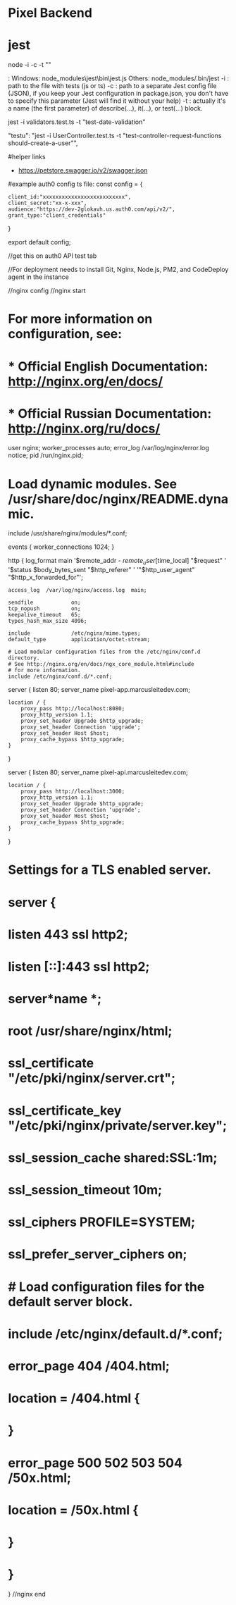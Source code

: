 # Pixel Backend

# jest

node <path-to-jest> -i <your-test-file> -c <jest-config> -t "<test-block-name>"

<path-to-jest>:
Windows: node_modules\jest\bin\jest.js
Others: node_modules/.bin/jest
-i <you-test-file>: path to the file with tests (js or ts)
-c <jest-config>: path to a separate Jest config file (JSON), if you keep your Jest configuration in package.json, you don't have to specify this parameter (Jest will find it without your help)
-t <the-name-of-test-block>: actually it's a name (the first parameter) of describe(...), it(...), or test(...) block.

jest -i validators.test.ts -t "test-date-validation"

"testu": "jest -i UserController.test.ts -t \"test-controller-request-functions should-create-a-user\"",

#helper links

- https://petstore.swagger.io/v2/swagger.json

#example auth0 config ts file:
const config = {

    client_id:"xxxxxxxxxxxxxxxxxxxxxxxxxx",
    client_secret:"xx-x-xxx",
    audience:"https://dev-2glokavh.us.auth0.com/api/v2/",
    grant_type:"client_credentials"

}

export default config;

//get this on auth0 API test tab

//For deployment needs to install Git, Nginx, Node.js, PM2, and CodeDeploy agent in the instance

//nginx config
//nginx start

# For more information on configuration, see:

# \* Official English Documentation: http://nginx.org/en/docs/

# \* Official Russian Documentation: http://nginx.org/ru/docs/

user nginx;
worker_processes auto;
error_log /var/log/nginx/error.log notice;
pid /run/nginx.pid;

# Load dynamic modules. See /usr/share/doc/nginx/README.dynamic.

include /usr/share/nginx/modules/\*.conf;

events {
worker_connections 1024;
}

http {
log_format main '$remote_addr - $remote_user [$time_local] "$request" '
                      '$status $body_bytes_sent "$http_referer" '
'"$http_user_agent" "$http_x_forwarded_for"';

    access_log  /var/log/nginx/access.log  main;

    sendfile            on;
    tcp_nopush          on;
    keepalive_timeout   65;
    types_hash_max_size 4096;

    include             /etc/nginx/mime.types;
    default_type        application/octet-stream;

    # Load modular configuration files from the /etc/nginx/conf.d directory.
    # See http://nginx.org/en/docs/ngx_core_module.html#include
    # for more information.
    include /etc/nginx/conf.d/*.conf;

server {
listen 80;
server_name pixel-app.marcusleitedev.com;

    location / {
        proxy_pass http://localhost:8080;
        proxy_http_version 1.1;
        proxy_set_header Upgrade $http_upgrade;
        proxy_set_header Connection 'upgrade';
        proxy_set_header Host $host;
        proxy_cache_bypass $http_upgrade;
    }

}

server {
listen 80;
server_name pixel-api.marcusleitedev.com;

    location / {
        proxy_pass http://localhost:3000;
        proxy_http_version 1.1;
        proxy_set_header Upgrade $http_upgrade;
        proxy_set_header Connection 'upgrade';
        proxy_set_header Host $host;
        proxy_cache_bypass $http_upgrade;
    }

}

# Settings for a TLS enabled server.

#

# server {

# listen 443 ssl http2;

# listen [::]:443 ssl http2;

# server*name *;

# root /usr/share/nginx/html;

#

# ssl_certificate "/etc/pki/nginx/server.crt";

# ssl_certificate_key "/etc/pki/nginx/private/server.key";

# ssl_session_cache shared:SSL:1m;

# ssl_session_timeout 10m;

# ssl_ciphers PROFILE=SYSTEM;

# ssl_prefer_server_ciphers on;

#

# # Load configuration files for the default server block.

# include /etc/nginx/default.d/\*.conf;

#

# error_page 404 /404.html;

# location = /404.html {

# }

#

# error_page 500 502 503 504 /50x.html;

# location = /50x.html {

# }

# }

}
//nginx end

